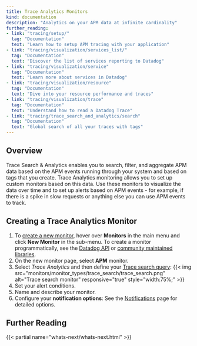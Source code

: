 ```yaml
---
title: Trace Analytics Monitors
kind: documentation
description: "Analytics on your APM data at infinite cardinality"
further_reading:
- link: "tracing/setup/"
  tag: "Documentation"
  text: "Learn how to setup APM tracing with your application"
- link: "tracing/visualization/services_list/"
  tag: "Documentation"
  text: "Discover the list of services reporting to Datadog"
- link: "tracing/visualization/service"
  tag: "Documentation"
  text: "Learn more about services in Datadog"
- link: "tracing/visualization/resource"
  tag: "Documentation"
  text: "Dive into your resource performance and traces"
- link: "tracing/visualization/trace"
  tag: "Documentation"
  text: "Understand how to read a Datadog Trace"
- link: "tracing/trace_search_and_analytics/search"
  tag: "Documentation"
  text: "Global search of all your traces with tags"
---
```

## Overview 

Trace Search & Analytics enables you to search, filter, and aggregate APM data based on the APM events running through your system and based on tags that you create. Trace Analytics monitoring allows you to set up custom monitors based on this data. Use these monitors to visualize the data over time and to set up alerts based on APM events - for example, if there is a spike in slow requests or anything else you can use APM events to track.

## Creating a Trace Analytics Monitor

1. To [create a new monitor][1], hover over **Monitors** in the main menu and click **New Monitor** in the sub-menu. To create a monitor programmatically, see the [Datadog API][2] or [community maintained libraries][3].
2. On the new monitor page, select **APM** monitor.
3. Select *Trace Analytics* and then define your [Trace search query][4]:
    {{< img src="monitors/monitor_types/trace_search/trace_search.png" alt="Trace search monitor" responsive="true" style="width:75%;" >}}
4. Set your alert conditions.
5. Name and describe your monitor.
6. Configure your **notification options**:
    See the [Notifications][5] page for detailed options.

## Further Reading

{{< partial name="whats-next/whats-next.html" >}}

[1]: https://app.datadoghq.com/monitors#/create
[2]: /api/#monitors
[3]: /developers/libraries/#managing-monitors
[4]: /tracing/trace_search_and_analytics/search
[5]: /monitors/notifications
